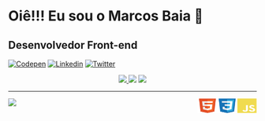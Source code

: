 # Oiê!!! Eu sou o Marcos Baia 🖖
## Desenvolvedor Front-end



[![Codepen](https://img.shields.io/badge/Codepen-000000?style=for-the-badge&logo=codepen&logoColor=white)](https://codepen.io/marcos-baia)
[![Linkedin](https://img.shields.io/badge/LinkedIn-0077B5?style=for-the-badge&logo=linkedin&logoColor=white)](https://www.linkedin.com/in/marcos-baia/)
[![Twitter](https://img.shields.io/badge/Twitter-1DA1F2?style=for-the-badge&logo=twitter&logoColor=white)](https://twitter.com/cs_marcosbaia)

<!-- GitHub Stats - históricos dados e em tempo real de se desempenho-->
<div align="center">
  <a href="https://github.com/marcos-baia">
  <img height="180em" src="https://github-readme-stats.vercel.app/api?username=marcos-baia&show_icons=true&theme=dark&include_all_commits=true&count_private=true&title_color=3382ed&text_color=ffffff&icon_color=3382ed&bg_color=171717&hide_border=true"/>
  <img height="180em" src="https://github-readme-streak-stats.herokuapp.com/?user=marcos-baia&stroke=ffffff&background=171717&ring=3382ed&fire=3382ed&currStreakNum=ffffff&currStreakLabel=3382ed&sideNums=ffffff&sideLabels=ffffff&dates=ffffff&hide_border=true" /></a>

  <a href="https://github.com/marcos-baia">
  <img height="100em"src="https://github-readme-stats.vercel.app/api/top-langs/?username=marcos-baia&layout=compact&title_color=3382ed&text_color=ffffff&icon_color=3382ed&bg_color=171717&locale=en&custom_title=Tech%20%Stack&hide_border=true"/></a>
</div>


---
<!-- Icones das Tecnologias-->
  <a href="https://github.com/marcos-baia?tab=followers" target="_blank" rel="noreferrer"><img
src="https://img.shields.io/github/followers/marcos-baia?logo=github&style=for-the-badge&color=3382ed&labelColor=171717" /></a>
  <img align="right" alt="Baia-Js" height="30" width="40" src="https://raw.githubusercontent.com/devicons/devicon/master/icons/javascript/javascript-plain.svg">
  <img align="right" alt="Baia-CSS" height="30" width="40" src="https://raw.githubusercontent.com/devicons/devicon/master/icons/css3/css3-original.svg">
  <img align="right" alt="Baia-HTML" height="30" width="40" src="https://raw.githubusercontent.com/devicons/devicon/master/icons/html5/html5-original.svg">  










